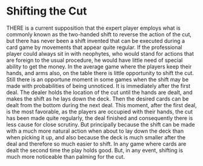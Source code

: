 # Shifting the Cut

THERE is a current supposition that the expert player employs what is commonly known as the two-handed shift to reverse the action of the cut, but there has never been a shift invented that can be executed during a card game by movements that appear quite regular. If the professional player could always sit in with neophytes, who would stand for actions that are foreign to the usual procedure, he would have little need of special ability to get the money. In the average game where the players keep their hands, and arms also, on the table there is little opportunity to shift the cut. Still there is an opportune moment in some games when the shift may be made with probabilities of being unnoticed. It is immediately after the first deal. The dealer holds the location of the cut until the hands are dealt, and makes the shift as he lays down the deck. Then the desired cards can be dealt from the bottom during the next deal. This moment, after the first deal, is the most favorable, as the players are occupied with their hands, the cut has been made quite regularly, the deal finished and consequently there is less cause for close scrutiny. But principally because the shift can be made with a much more natural action when about to lay down the deck than when picking it up, and also because the deck is much smaller after the deal and therefore so much easier to shift. In any game where cards are dealt the second time the play holds good. But, in any event, shifting is much more noticeable than palming for the cut.
